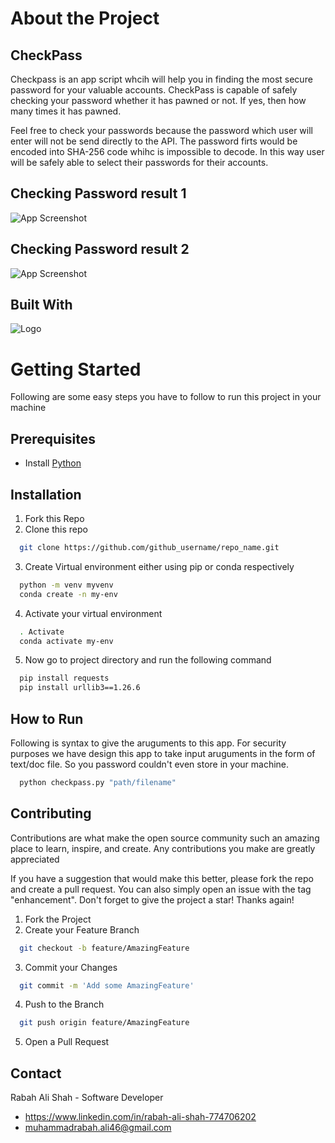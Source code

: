 
# About the Project


## CheckPass
Checkpass is an app script whcih will help you in finding the most secure password for your valuable accounts. CheckPass is capable of safely checking your password whether it has pawned or not. If yes, then how many times it has pawned.

Feel free to check your passwords because the password which user will enter will not be send directly to the API. The password firts would be encoded into SHA-256 code whihc is impossible to decode. In this way user will be safely able to select their passwords for their accounts.
## Checking Password result 1

![App Screenshot](https://via.placeholder.com/468x300?text=App+Screenshot+Here)

## Checking Password result 2

![App Screenshot](https://via.placeholder.com/468x300?text=App+Screenshot+Here)



## Built With

![Logo](https://user-images.githubusercontent.com/36489953/78834570-0f5b2e80-79ef-11ea-8260-11a33e15fc1c.png)



# Getting Started
Following are some easy steps you have to follow to run this project in your machine
## Prerequisites
* Install [Python](https://www.python.org/downloads/)
  

## Installation

1. Fork this Repo
2. Clone this repo

```bash
  git clone https://github.com/github_username/repo_name.git
```
3. Create Virtual environment either using pip or conda respectively
```bash
  python -m venv myvenv
  conda create -n my-env
```
4. Activate your virtual environment 
```bash
  . Activate
  conda activate my-env
```
5. Now go to project directory and run the following command
```bash
  pip install requests
  pip install urllib3==1.26.6 
```
## How to Run
Following is syntax to give the aruguments to this app. For security purposes we have design this app to take input aruguments in the form of text/doc file. So you password couldn't even store in your machine.
```bash
  python checkpass.py "path/filename"
```



## Contributing

Contributions are what make the open source community such an amazing place to learn, inspire, and create. Any contributions you make are greatly appreciated

If you have a suggestion that would make this better, please fork the repo and create a pull request. You can also simply open an issue with the tag "enhancement". Don't forget to give the project a star! Thanks again!

1. Fork the Project
2. Create your Feature Branch
```bash
  git checkout -b feature/AmazingFeature
```
3. Commit your Changes 
```bash
  git commit -m 'Add some AmazingFeature'
```
4. Push to the Branch 
```bash
  git push origin feature/AmazingFeature
```
5. Open a Pull Request


## Contact
Rabah Ali Shah - Software Developer
- https://www.linkedin.com/in/rabah-ali-shah-774706202 
- muhammadrabah.ali46@gmail.com
